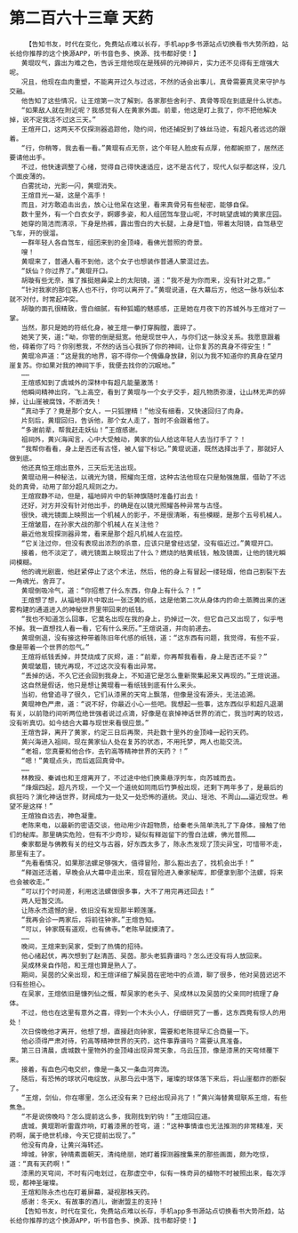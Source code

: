 # 第二百六十三章 天药
        【告知书友，时代在变化，免费站点难以长存，手机app多书源站点切换看书大势所趋，站长给你推荐的这个换源APP，听书音色多、换源、找书都好使！】
       黄琨叹气，露出为难之色，告诉王煊他现在是残碎的元神碎片，实力还不见得有王煊强大呢。
       况且，他现在血肉重塑，不能离开过久与过远，不然的话会出事儿，真骨需要真灵来守护与交融。
       他告知了这些情况，让王煊第一次了解到，各家那些舍利子、真骨等现在到底是什么状态。
       “如果敌人就在附近呢？我感觉有人在黄家外面。前辈，他这是盯上我了，你不把他解决掉，说不定我活不过这三天。”
       王煊开口，这两天不仅探测器追踪他，隐约间，他还捕捉到了蛛丝马迹，有超凡者远远的跟着。
       “行，你稍等，我去看一看。”黄琨有点无奈，这个年轻人脸皮有点厚，他都婉拒了，居然还要请他出手。
       不过，他快速调整了心绪，觉得自己得快速适应，这不是古代了，现代人似乎都这样，没几个面皮薄的。
       白雾扰动，光影一闪，黄琨消失。
       王煊目光一凝，这是个高手！
       而且，对方敢追击出去，放心让他呆在这里，看来真骨另有些秘密，能够自保。
       数十里外，有一个白衣女子，婀娜多姿，和人组团驾车登山呢，不时眺望虞城的黄家庄园。
       她穿的简洁而清凉，下身是热裤，露出雪白的大长腿，上身是T恤，带着太阳镜，自驾悬空飞车，开的很溜。
       一群年轻人各自驾车，组团来到的金顶峰，看佛光普照的奇景。
       嗖！
       黄琨来了，普通人看不到他，这个女子也想装作普通人蒙混过去。
       “妖仙？你过界了。”黄琨开口。
       胡璇有些无奈，推了推挺翘鼻梁上的太阳镜，道：“我不是为你而来，没有针对之意。”
       “针对我家的那位客人也不行，你可以离开了。”黄琨说道，在大幕后方，他这一脉与妖仙本就不对付，时常起冲突。
       胡璇的面孔很精致，雪白细腻，有种狐媚的魅惑感，正是她在月夜下的苏城外与王煊对了一掌。
       当然，那只是她的符纸化身，被王煊一拳打穿胸膛，震碎了。
       她笑了笑，道:“呦，你管的倒是挺宽。他是现世中人，与你们这一脉没关系。我愿意跟着他，碍着你了吗？你别惹我，不然的话当心我拆了你的神祠，让你复苏的真身不得安生！”
       黄琨冷声道：“这是我的地界，容不得你一个傀儡身放肆，别以为我不知道你的真身在望月崖复苏。你如果对我的神祠下手，我便去找你的沉眠地。”
       ……
       王煊感知到了虞城外的深林中有超凡能量激荡！
       他瞬间精神出窍，飞上高空，看到了黄琨与一个女子交手，超凡物质弥漫，让山林无声的碎掉，让山崖被腐蚀，不断消失！
       “真动手了？竟是那个女人，一只狐狸精！”他没有细看，又快速回归了肉身。
       片刻后，黄琨回归，告诉他，那个女人走了，暂时不会跟着他了。
       “多谢前辈，帮我赶走妖仙！”王煊感谢。
       祖祠外，黄兴海闻言，心中大受触动，黄家的仙人给这年轻人去当打手了？！
       “我帮你看看，身上是否还有古怪，被人留下标记。”黄琨说道，既然选择出手了，那就好人做到底。
       他还真怕王煊出意外，三天后无法出现。
       黄琨动用一种秘法，以魂光为镜，照耀向王煊，这种古法他现在只是勉强施展，借助了不远处的真骨，动用了部分超凡规则之力。
       王煊寂静不动，但是，福地碎片中的斩神旗随时准备打出去！
       还好，对方并没有针对他出手，的确是在以镜光照耀各种异常与古怪。
       很快，魂光镜面上映照出一个机械人的影子，不是很清晰，有些模糊，是那个五号机械人。
       王煊皱眉，在孙家大战的那个机械人在关注他？
       最近他发现探测器异常，看来是那个超凡机械人在监控。
       “它关注过你，但没有表现出浓烈的杀意，应该只是曾经远望，没有临近过。”黄琨开口。
       接着，他不淡定了，魂光镜面上映现出了什么？燃烧的枯黄纸钱，触及镜面，让他的镜光瞬间模糊。
       他的魂光剧震，他赶紧停止了这个术法，然后，他的身上有冒起一缕轻烟，他自己割裂下去一角魂光，舍弃了。
       黄琨倒吸冷气，道：“你招惹了什么东西，你身上有什么？！”
       王煊想了想，从福地碎片中取出一张泛黄的纸，这是他第二次从身体内的命土蒸腾出来的迷雾构建的通道进入的神秘世界里带回来的纸钱。
       “我也不知道怎么回事，它莫名出现在我的身上，扔掉过一次，但它自己又出现了，似乎甩不掉。我一直想找人看一看，它有什么来历。”王煊说道，并向前递去。
       黄琨倒退，没有接这种带着陈旧年代感的纸钱，道：“这东西有问题，我觉得，有些不妥，像是带着一个世界的怨气。”
       王煊将纸钱丢掉，并焚烧成了灰烬，道：“前辈，你再帮我看看，身上是否还不妥？”
       黄琨皱眉，镜光再现，不过这次没有看出异常。
       “丢掉的话，不久它还会回到我身上，不知道它是怎么重新聚集起来又再现的。”王煊说道。
       这自然是假话，他只是想让黄琨看一看纸钱到底有什么来头。
       当初，他曾追寻了很久，它们从漆黑的天穹上飘落，但像是没有源头，无法追溯。
       黄琨神色严肃，道：“说不好，你最近小心一些吧。我想起一些事，这东西似乎和超凡退潮有关，以前隐约间听两位绝世强者说过点滴，好像是在哀悼神话世界的消亡，我当时离的较远，没有听真切。如今结合大幕与现世来看很应景。”
       王煊告辞，离开了黄家，约定三日后再聚，共赴数十里外的金顶峰一起钓天药。
       黄兴海进入祖祠，现在黄家仙人处在复苏的状态，不用托梦，两人也能交流。
       “老祖，您真要和他合作，去钓高等精神世界的天药？！”
       “嗯！”黄琨点头，而后返回真骨中。
       ……
       林教授、秦诚也和王煊离开了，不过途中他们换乘悬浮列车，向苏城而去。
       “烽烟四起，超凡齐现，一个又一个道统如同雨后竹笋般出现，还剩下两年多了，是最后的疯狂吗？演化神话世界，财阀成为一处又一处恐怖的道统。灵山、瑶池、不周山……逼近现世。希望不是这样！”
       王煊独自远去，神色凝重。
       老陈来电，以最新的密语交谈，他动用少许超物质，给秦老头简单洗礼了下身体，接触了他们的秘库。那里确实危险，但有不少奇珍，疑似有释迦留下的雪白法螺，佛光普照……
       秦家都是与佛教有关的经文与古器，好东西太多了，陈永杰发现了顶尖异宝，可惜带不走，那里有主了。
       “先看看情况，如果那法螺足够强大，值得冒险，那么豁出去了，找机会出手！”
       “释迦还活着，早晚会从大幕中走出来，现在冒险进入秦家秘库，即便拿到那个法螺，将来也会被收走。”
       “可以打个时间差，利用这法螺做很多事，大不了用完再还回去！”
       两人短暂交流。
       让陈永杰遗憾的是，依旧没有发现那半颗莲蓬。
       “我再会诊一两家后，将前往钟家。”王煊告知。
       “可以，钟家既有道观，也有佛寺。”老陈早就摸清了。
       ……
       晚间，王煊来到吴家，受到了热情的招待。
       他心绪起伏，再次想到了赵清菡、吴茵。那头老狐靠谱吗？怎么还没有将人放回来。
       吴成林亲自作陪，和王煊也算是熟人了。
       期间，吴茵的父亲出现，和王煊详细了解吴茵在密地中的点滴，聊了很多，他对吴茵迟迟不归有些担心。
       在吴家，王煊依旧是慷列仙之慨，帮吴家的老头子、吴成林以及吴茵的父亲同时梳理了身体。
       不过，他也在这里有意外之喜，得到一个木头小人，仔细研究了一番，这东西竟有惊人的用处！
       次日傍晚他才离开，他想了想，直接赶向钟家，需要和老陈提早汇合商量一下。
       他必须得严肃对待，钓高等精神世界的天药，这件事靠谱吗？需要认真准备。
       第三日清晨，虞城数十里物外的金顶峰出现异常天象，乌云压顶，像是漆黑的天穹倾覆下来。
       接着，有血色闪电交织，像是一条又一条血河奔流。
       随后，有恐怖的球状闪电绽放，从那乌云中落下，璀璨的球体落下来后，将山崖都炸的断裂了。
       “王煊，剑仙，你在哪里，怎么还没有来？已经出现异兆了！”黄兴海替黄琨联系王煊，有些焦急。
       “不是说傍晚吗？怎么提前这么多，我刚找到钓钩！”王煊回应道。
       虞城，黄琨聆听雷霆炸响，盯着漆黑的苍穹，道：“这种事情谁也无法推测的非常精准，天药啊，属于绝世机缘，今天它提前出现了。”
       他没有肉身，让黄兴海转述。
       坤城，钟家，钟晴素面朝天，清纯绝丽，她盯着探测器搜集来的那些画面，颇为吃惊，道：“真有天药啊！”
       漆黑的天穹间，不时有闪电划过，在那虚空中，似有一株奇异的植物不时被照出来，每次浮现，都神圣璀璨。
       王煊和陈永杰也在盯着屏幕，凝视那株天药。
       感谢：冬天x、有故事的酒儿，谢谢盟主的支持！
       【告知书友，时代在变化，免费站点难以长存，手机app多书源站点切换看书大势所趋，站长给你推荐的这个换源APP，听书音色多、换源、找书都好使！】